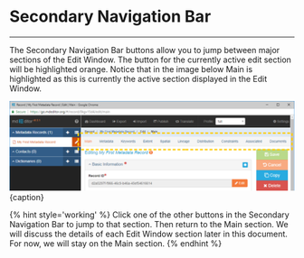 # Secondary Navigation Bar
---
The <span class="md-window">Secondary Navigation Bar</span> buttons allow you to jump between major sections of the <span class="md-window">Edit Window</span>.  The button for the currently active edit section will be highlighted orange.  Notice that in the image below <span class="md-section">Main</span> is highlighted as this is currently the active section displayed in the <span class="md-window">Edit Window</span>.  

![The Secondary Navigation Bar](/assets/get-started/secondary-nav.png){caption}

{% hint style='working' %}
  Click one of the other buttons in the <span class="md-window">Secondary Navigation Bar</span> to jump to that section.  Then return to the <span class="md-section">Main</span> section.  We will discuss the details of each <span class="md-window">Edit Window</span> section later in this document.  For now, we will stay on the <span class="md-section">Main</span> section.
{% endhint %}
